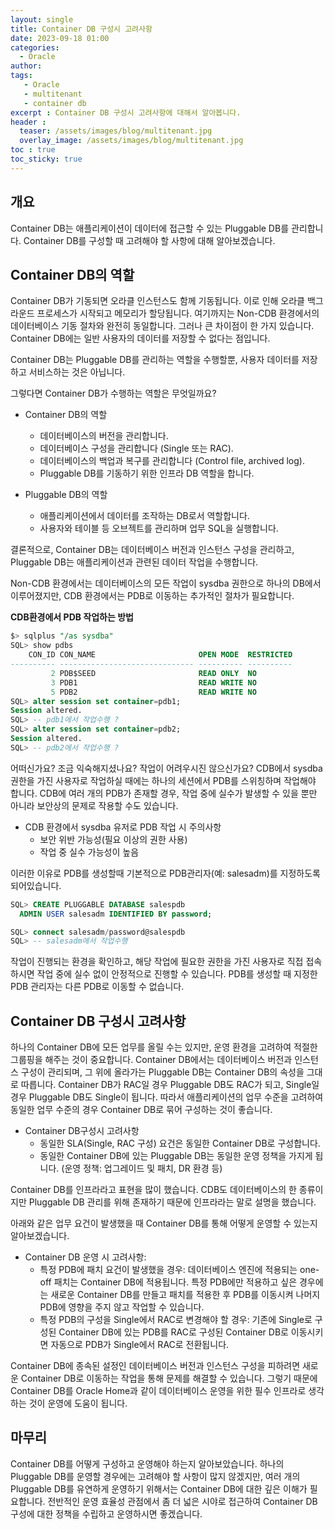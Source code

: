 ```yaml
---
layout: single
title: Container DB 구성시 고려사항
date: 2023-09-18 01:00
categories: 
  - Oracle
author: 
tags: 
   - Oracle
   - multitenant
   - container db
excerpt : Container DB 구성시 고려사항에 대해서 알아봅니다.
header :
  teaser: /assets/images/blog/multitenant.jpg
  overlay_image: /assets/images/blog/multitenant.jpg
toc : true  
toc_sticky: true
---
```


## 개요

Container DB는 애플리케이션이 데이터에 접근할 수 있는 Pluggable DB를 관리합니다. Container DB를 구성할 때 고려해야 할 사항에 대해 알아보겠습니다.

## Container DB의 역할

Container DB가 기동되면 오라클 인스턴스도 함께 기동됩니다. 이로 인해 오라클 백그라운드 프로세스가 시작되고 메모리가 할당됩니다. 여기까지는 Non-CDB 환경에서의 데이터베이스 기동 절차와 완전히 동일합니다. 그러나 큰 차이점이 한 가지 있습니다. Container DB에는 일반 사용자의 데이터를 저장할 수 없다는 점입니다.

Container DB는 Pluggable DB를 관리하는 역할을 수행할뿐, 사용자 데이터를 저장하고 서비스하는 것은 아닙니다.

그렇다면 Container DB가 수행하는 역할은 무엇일까요?

- Container DB의 역할
  - 데이터베이스의 버전을 관리합니다.
  - 데이터베이스 구성을 관리합니다 (Single 또는 RAC).
  - 데이터베이스의 백업과 복구를 관리합니다 (Control file, archived log).
  - Pluggable DB를 기동하기 위한 인프라 DB 역할을 합니다.

- Pluggable DB의 역할
  - 애플리케이션에서 데이터를 조작하는 DB로서 역할합니다.
  - 사용자와 테이블 등 오브젝트를 관리하며 업무 SQL을 실행합니다.

결론적으로, Container DB는 데이터베이스 버전과 인스턴스 구성을 관리하고, Pluggable DB는 애플리케이션과 관련된 데이터 작업을 수행합니다. 

Non-CDB 환경에서는 데이터베이스의 모든 작업이 sysdba 권한으로 하나의 DB에서 이루어졌지만, CDB 환경에서는 PDB로 이동하는 추가적인 절차가 필요합니다.

**CDB환경에서 PDB 작업하는 방법**
```sql
$> sqlplus "/as sysdba"
SQL> show pdbs
    CON_ID CON_NAME                       OPEN MODE  RESTRICTED
---------- ------------------------------ ---------- ----------
         2 PDB$SEED                       READ ONLY  NO
         3 PDB1                           READ WRITE NO
         5 PDB2                           READ WRITE NO
SQL> alter session set container=pdb1;
Session altered.
SQL> -- pdb1에서 작업수행 ? 
SQL> alter session set container=pdb2;
Session altered.
SQL> -- pdb2에서 작업수행 ? 
```

어떠신가요? 조금 익숙해지셨나요? 작업이 어려우시진 않으신가요?
CDB에서 sysdba 권한을 가진 사용자로 작업하실 때에는 하나의 세션에서 PDB를 스위칭하며 작업해야 합니다. CDB에 여러 개의 PDB가 존재할 경우, 작업 중에 실수가 발생할 수 있을 뿐만 아니라 보안상의 문제로 작용할 수도 있습니다.

- CDB 환경에서 sysdba 유저로 PDB 작업 시 주의사항
  - 보안 위반 가능성(필요 이상의 권한 사용)
  - 작업 중 실수 가능성이 높음

이러한 이유로 PDB를 생성할때 기본적으로 PDB관리자(예: salesadm)를 지정하도록 되어있습니다. 

```sql
SQL> CREATE PLUGGABLE DATABASE salespdb 
  ADMIN USER salesadm IDENTIFIED BY password;

SQL> connect salesadm/password@salespdb
SQL> -- salesadm에서 작업수행
```

작업이 진행되는 환경을 확인하고, 해당 작업에 필요한 권한을 가진 사용자로 직접 접속하시면 작업 중에 실수 없이 안정적으로 진행할 수 있습니다. PDB를 생성할 때 지정한 PDB 관리자는 다른 PDB로 이동할 수 없습니다.

## Container DB 구성시 고려사항

하나의 Container DB에 모든 업무를 올릴 수는 있지만, 운영 환경을 고려하여 적절한 그룹핑을 해주는 것이 중요합니다. Container DB에서는 데이터베이스 버전과 인스턴스 구성이 관리되며, 그 위에 올라가는 Pluggable DB는 Container DB의 속성을 그대로 따릅니다. Container DB가 RAC일 경우 Pluggable DB도 RAC가 되고, Single일 경우 Pluggable DB도 Single이 됩니다. 따라서 애플리케이션의 업무 수준을 고려하여 동일한 업무 수준의 경우 Container DB로 묶어 구성하는 것이 좋습니다.

- Container DB구성시 고려사항
  - 동일한 SLA(Single, RAC 구성) 요건은 동일한 Container DB로 구성합니다.
  - 동일한 Container DB에 있는 Pluggable DB는 동일한 운영 정책을 가지게 됩니다. (운영 정책: 업그레이드 및 패치, DR 환경 등)

Container DB를 인프라라고 표현을 많이 했습니다. CDB도 데이터베이스의 한 종류이지만 Pluggable DB 관리를 위해 존재하기 때문에 인프라라는 말로 설명을 했습니다. 

아래와 같은 업무 요건이 발생했을 때 Container DB를 통해 어떻게 운영할 수 있는지 알아보겠습니다.

- Container DB 운영 시 고려사항:
  - 특정 PDB에 패치 요건이 발생했을 경우: 데이터베이스 엔진에 적용되는 one-off 패치는 Container DB에 적용됩니다. 특정 PDB에만 적용하고 싶은 경우에는 새로운 Container DB를 만들고 패치를 적용한 후 PDB를 이동시켜 나머지 PDB에 영향을 주지 않고 작업할 수 있습니다.
  - 특정 PDB의 구성을 Single에서 RAC로 변경해야 할 경우: 기존에 Single로 구성된 Container DB에 있는 PDB를 RAC로 구성된 Container DB로 이동시키면 자동으로 PDB가 Single에서 RAC로 전환됩니다.
 
Container DB에 종속된 설정인 데이터베이스 버전과 인스턴스 구성을 피하려면 새로운 Container DB로 이동하는 작업을 통해 문제를 해결할 수 있습니다. 그렇기 때문에 Container DB를 Oracle Home과 같이 데이터베이스 운영을 위한 필수 인프라로 생각하는 것이 운영에 도움이 됩니다.

## 마무리

Container DB를 어떻게 구성하고 운영해야 하는지 알아보았습니다. 하나의 Pluggable DB를 운영할 경우에는 고려해야 할 사항이 많지 않겠지만, 여러 개의 Pluggable DB를 유연하게 운영하기 위해서는 Container DB에 대한 깊은 이해가 필요합니다.
전반적인 운영 효율성 관점에서 좀 더 넓은 시야로 접근하여 Container DB 구성에 대한 정책을 수립하고 운영하시면 좋겠습니다.